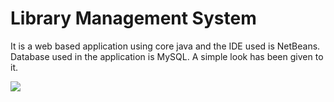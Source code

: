 # Library Management System
It is a web based application using core java and the IDE used is NetBeans. Database used in the application is MySQL. A simple look has been given to it.

![](Lib.gif)
